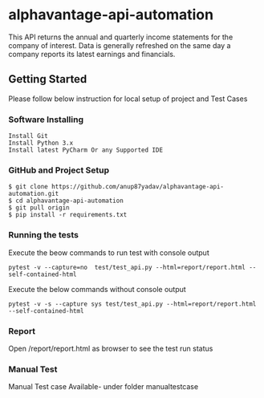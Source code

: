 # alphavantage-api-automation

This API returns the annual and quarterly income statements for the company of interest. Data is generally refreshed on the same day a company reports its latest earnings and financials.

## Getting Started

Please follow below instruction for local setup of project and Test Cases

### Software Installing
```
Install Git 
Install Python 3.x
Install latest PyCharm Or any Supported IDE
```

### GitHub and Project Setup
```
$ git clone https://github.com/anup87yadav/alphavantage-api-automation.git
$ cd alphavantage-api-automation
$ git pull origin
$ pip install -r requirements.txt
```

### Running the tests

Execute the beow commands to run test with console output
```
pytest -v --capture=no  test/test_api.py --html=report/report.html --self-contained-html

```

Execute the below commands without console output
```
pytest -v -s --capture sys test/test_api.py --html=report/report.html --self-contained-html

```
### Report

Open /report/report.html as browser to see the test run status

### Manual Test

Manual Test case Available- under folder manualtestcase
